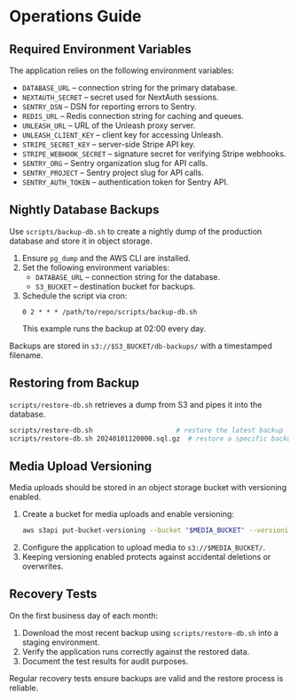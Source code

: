 # Operations Guide

## Required Environment Variables

The application relies on the following environment variables:

- `DATABASE_URL` – connection string for the primary database.
- `NEXTAUTH_SECRET` – secret used for NextAuth sessions.
- `SENTRY_DSN` – DSN for reporting errors to Sentry.
- `REDIS_URL` – Redis connection string for caching and queues.
- `UNLEASH_URL` – URL of the Unleash proxy server.
- `UNLEASH_CLIENT_KEY` – client key for accessing Unleash.
- `STRIPE_SECRET_KEY` – server-side Stripe API key.
- `STRIPE_WEBHOOK_SECRET` – signature secret for verifying Stripe webhooks.
- `SENTRY_ORG` – Sentry organization slug for API calls.
- `SENTRY_PROJECT` – Sentry project slug for API calls.
- `SENTRY_AUTH_TOKEN` – authentication token for Sentry API.

## Nightly Database Backups

Use `scripts/backup-db.sh` to create a nightly dump of the production database and store it in object storage.

1. Ensure `pg_dump` and the AWS CLI are installed.
2. Set the following environment variables:
   - `DATABASE_URL` – connection string for the database.
   - `S3_BUCKET` – destination bucket for backups.
3. Schedule the script via cron:
   ```cron
   0 2 * * * /path/to/repo/scripts/backup-db.sh
   ```
   This example runs the backup at 02:00 every day.

Backups are stored in `s3://$S3_BUCKET/db-backups/` with a timestamped filename.

## Restoring from Backup

`scripts/restore-db.sh` retrieves a dump from S3 and pipes it into the database.

```bash
scripts/restore-db.sh                     # restore the latest backup
scripts/restore-db.sh 20240101120000.sql.gz  # restore a specific backup
```

## Media Upload Versioning

Media uploads should be stored in an object storage bucket with versioning enabled.

1. Create a bucket for media uploads and enable versioning:
   ```bash
   aws s3api put-bucket-versioning --bucket "$MEDIA_BUCKET" --versioning-configuration Status=Enabled
   ```
2. Configure the application to upload media to `s3://$MEDIA_BUCKET/`.
3. Keeping versioning enabled protects against accidental deletions or overwrites.

## Recovery Tests

On the first business day of each month:

1. Download the most recent backup using `scripts/restore-db.sh` into a staging environment.
2. Verify the application runs correctly against the restored data.
3. Document the test results for audit purposes.

Regular recovery tests ensure backups are valid and the restore process is reliable.
